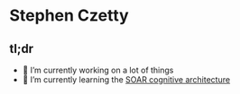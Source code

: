 # Stephen Czetty #

## tl;dr ##

- 🔭 I’m currently working on a lot of things
- 🌱 I’m currently learning the [SOAR cognitive architecture](https://soar.eecs.umich.edu/)

<!--
**stephen-czetty/stephen-czetty** is a ✨ _special_ ✨ repository because its `README.md` (this file) appears on your GitHub profile.

Here are some ideas to get you started:

- 🔭 I’m currently working on ...
- 🌱 I’m currently learning ...
- 👯 I’m looking to collaborate on ...
- 🤔 I’m looking for help with ...
- 💬 Ask me about ...
- 📫 How to reach me: ...
- 😄 Pronouns: ...
- ⚡ Fun fact: ...
-->
